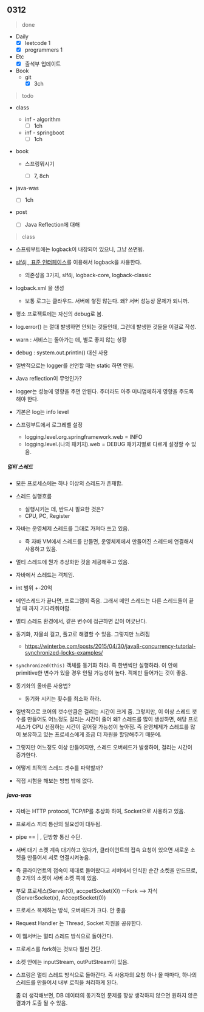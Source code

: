 ## 0312

> done

- Daily
  - [x] leetcode 1
  - [x] programmers 1

- Etc
  - [x] 출석부 업데이트

- Book
  - git
    - [x] 3ch

> todo

- class
  - inf - algorithm
    - [ ] 1ch
  - inf - springboot
      - [ ] 1ch
  
- book
  - 스프링뭐시기
      - [ ] 7, 8ch


- java-was
  - [ ] 1ch
- post

  - [ ] Java Reflection에 대해



> class

- 스프링부트에는 logback이 내장되어 있으니, 그냥 쓰면됨.
- <u>slf4j , 표준 인터페이스</u>를 이용해서 logback을 사용한다.
  - 의존성을 3가지, slf4j, logback-core, logback-classic
- logback.xml 을 생성
  - 보통 로그는 클라우드. 서버에 쌓진 않는다. 왜? 서버 성능상 문제가 되니까.
- 평소 프로젝트에는 자신의 debug로 봄.
- log.error() 는 절대 발생하면 안되는 것들인데, 그런데 발생한 것들을 이걸로 작성.
- warn : 서비스는 돌아가는 데, 별로 좋지 않는 상황
- debug : system.out.println() 대신 사용

- 일반적으로는 logger를 선언할 때는 static 하면 안됨.
- Java reflection이 무엇인가?
- logger는 성능에 영향을 주면 안된다. 주더라도 아주 미니멈에하게 영향을 주도록해야 한다.
- 기본은 log는 info level
- 스프링부트에서 로그레벨 설정
  - logging.level.org.springframework.web = INFO
  - logging.level.(나의 패키지).web = DEBUG 패키지별로 다르게 설정할 수 있음.



##### 멀티 스레드

- 모든 프로세스에는 하나 이상의 스레드가 존재함.
- 스레드 실행흐름
  - 실행시키는 데, 반드시 필요한 것은? 
  - CPU, PC, Register
- 자바는 운영체제 스레드를 그대로 가져다 쓰고 있음.
  - 즉 자바 VM에서 스레드를 만들면, 운영체제에서 만들어진 스레드에 연결해서 사용하고 있음.

- 멀티 스레드에 뭔가 추상화한 것을 제공해주고 있음.
- 자바에서 스레드는 객체임.
- int 범위 +-20억
- 메인스레드가 끝나면, 프로그램이 죽음. 그래서 메인 스레드는 다른 스레드들이 끝날 때 까지 기다려줘야함.
- 멀티 스레드 환경에서, 같은 변수에 접근하면 값이 어긋난다.
- 동기화, 자물쇠 걸고, 풀고로 해결할 수 있음. 그렇지만 느려짐
  - https://winterbe.com/posts/2015/04/30/java8-concurrency-tutorial-synchronized-locks-examples/
- `synchronized(this)` 객체를 동기화 하라. 즉 한번씩만 실행하라. 이 안에 primitive한 변수가 있을 경우 안될 가능성이 높다. 객체만 들어가는 것이 좋음.
- 동기화의 올바른 사용법?
  - 동기화 시키는 횟수를 최소화 하라.
- 일반적으로 코어의 갯수만큼은 걸리는 시간이 크게 줌. 그렇지만, 이 이상 스레드 갯수를 만들어도 어느정도 걸리는 시간이 줄어 왜? 스레드를 많이 생성하면, 해당 프로세스가 CPU 선점하는 시간이 길어질 가능성이 높아짐. 즉 운영체제가 스레드를 많이 보유하고 있는 프로세스에게 조금 더 자원을 할당해주기 때문에.
- 그렇지만 어느정도 이상 만들어지만, 스레드 오버헤드가 발생하여, 걸리는 시간이 증가한다.
- 어떻게 최적의 스레드 갯수를 파악할까?
- 직접 시험을 해보는 방법 밖에 없다.



##### java-was

- 자바는 HTTP protocol, TCP/IP를 추상화 하여, Socket으로 사용하고 있음.
- 프로세스 끼리 통신의 필요성이 대두됨.
- pipe == | , 단방향 통신 수단.
- 서버 대기 소켓 계속 대기하고 있다가, 클라이언트의 접속 요청이 있으면 새로운 소켓을 만들어서 서로 연결시켜놓음. 
- 즉 클라이언트의 접속이 제대로 들어왔다고 서버에서 인식한 순간 소켓을 만드므로, 총 2개의 소켓이 서버 소켓 쪽에 있음.
- 부모 프로세스(Server(O), accpetSocket(X)) --Fork --> 자식 (ServerSocket(x), AcceptSocket(0))
  
- 프로세스 복제하는 방식, 오버헤드가 크다. 안 좋음
  
- Request Handler 는 Thread, Socket 자원을 공유한다.
- 이 웹서버는 멀티 스레드 방식으로 돌아간다.
  
- 프로세스를 fork하는 것보다 훨씬 간단.
  
- 소켓 안에는 inputStream, outPutStream이 있음.

- 스프링은 멀티 스레드 방식으로 돌아간다. 즉 사용자의 요청 하나 올 때마다, 하나의 스레드를 만들어서 내부 로직을 처리하게 된다. 

  좀 더 생각해보면, DB 데이터의 동기적인 문제를 항상 생각하지 않으면 원하지 않은 결과가 도출 될 수 있음.
